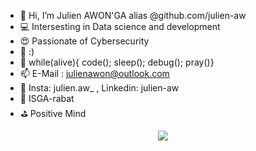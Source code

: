 - 👋 Hi, I’m Julien AWON'GA alias @github.com/julien-aw
- 💻 Intersesting in Data science and development
- 😍 Passionate of Cybersecurity
- 🌱 :)
- 🎯 while(alive){ code(); sleep(); debug(); pray()}
- 📫 E-Mail : julienawon@outlook.com
- 🔗 Insta: julien.aw_ , Linkedin: julien-aw
- 📘 ISGA-rabat
- ⛳ Positive Mind

<div id="header" align="center" style="width:100%;height:0;padding-bottom:36%;position:relative;">
  <img src="https://giphy.com/embed/AKjT5kDZMK4wsPXJPk" />
</div>
